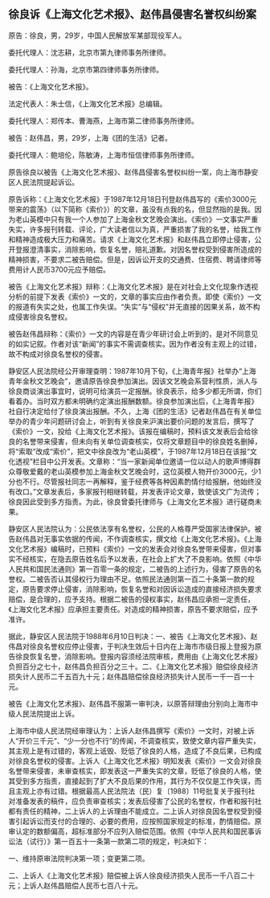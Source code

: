 ## 徐良诉《上海文化艺术报》、赵伟昌侵害名誉权纠纷案

原告：徐良，男，29岁，中国人民解放军某部现役军人。

委托代理人：沈志耕，北京市第九律师事务所律师。

委托代理人：孙海，北京市第四律师事务所律师。

被告：《上海文化艺术报》。

法定代表人：朱士信，《上海文化艺术报》总编辑。

委托代理人：郑传本、曹海燕，上海市第二律师事务所律师。

被告：赵伟昌，男，29岁，上海《团的生活》记者。

委托代理人：鲍培伦，陈敏涛，上海市恒信律师事务所律师。

原告徐良以被告《上海文化艺术报》、赵伟昌侵害名誉权纠纷一案，向上海市静安区人民法院提起诉讼。

原告诉称：《上海文化艺术报》于1987年12月18日刊登赵伟昌写的《索价3000元带来的震荡》（以下简称《索价》）的文章，虽没有点我的名，但显然指的是我。因为老山英模中只有我一个人参加了上海金秋文艺晚会演出。《索价》一文事实严重失实，许多报刊转载、评论，广大读者信以为真，严重损害了我的名誉，给我工作和精神造成极大压力和痛苦。请求《上海文化艺术报》和赵伟昌立即停止侵害，公开登报澄清事实，消除影响，恢复名誉，赔礼道歉。对因名誉权受到侵害所造成的精神损害，不要求二被告赔偿。但是，因诉讼开支的交通费、住宿费、聘请律师等费用计人民币3700元应予赔偿。

被告《上海文化艺术报》辩称：《上海文化艺术报》是在对社会上文化现象作透视分析的前提下发表《索价》一文的，文章的事实应由作者负责。即使《索价》一文的报道有失实之处，也属工作失误。“失实”与“侵权”并无直接的因果关系，故不构成侵害徐良名誉权。

被告赵伟昌辩称：《索价》一文的内容是在青少年研讨会上听到的，是对不同意见的如实记叙。作者对该“新闻”的事实不需调查核实。因为作者没有主观上的过错，故不构成对徐良名誉权的侵害。

静安区人民法院经公开审理查明：1987年10月下旬，《上海青年报》社举办“上海青年金秋文艺晚会”，邀请原告徐良参加演出。因该文艺晚会系营利性质，派人与徐良商谈演出事宜时，说明可给演员一定报酬。徐良表示，给多少都无所谓，你们看着办。当时双方都未明确约定演出报酬数额。徐良参加演出后，《上海青年报》社自行决定给付了徐良演出报酬。不久，上海《团的生活》记者赵伟昌在有关单位举办的青少年问题研讨会上，听到有关徐良来沪演出要价问题的发言后，撰写了《索价》一文，投给《上海文化艺术报》。该报在编稿时，预料该文发表后会给徐良的名誉带来侵害，但未向有关单位调查核实，仅将文章题目中的徐良姓名删掉，将“索取”改成“索价”，把文中徐良改为“老山英模”，于1987年12月18日在该报“文化透视”栏目中公开发表。文章称：“当一家新闻单位邀请一位以动人的歌声博得群众尊敬爱戴的老山英模参加上海金秋文艺晚会时，这位英模人物开价3000元，少1分也不行。尽管报社同志一再解释，鉴于经费等各种因素酌情付给报酬，他始终没有改口。”文章发表后，多家报刊相继转载，并发表评论文章，致使该文广为流传；徐良因此受到多方指责。为此，徐良曾委托律师与《上海文化艺术报》进行磋商未果。

静安区人民法院认为：公民依法享有名誉权，公民的人格尊严受国家法律保护。被告赵伟昌对无事实依据的传闻，不作调查核实，撰文给《上海文化艺术报》。《上海文化艺术报》编稿时，已预料《索价》一文的发表会对徐良名誉带来侵害，但对事实不经核实，在隐去原告姓名后予以发表，在社会上扩大了不良影响。依照《中华人民共和国民法通则》第一百零一条的规定，二被告的上述行为，侵害了原告的名誉权。二被告否认其侵权行为理由不足。依照民法通则第一百二十条第一款的规定，原告要求停止侵害，消除影响，恢复名誉和对因诉讼造成的直接经济损失要求赔偿，是合理的，应予支持。根据二被告的侵权事实，赵伟昌应承担一定责任，《上海文化艺术报》应承担主要责任。对造成的精神损害，原告不要求赔偿，应予准许。

据此，静安区人民法院于1988年6月10日判决：一、被告《上海文化艺术报》、赵伟昌对徐良名誉权应停止侵害，于判决生效后十日内在上海市市级日报上登报为原告徐良恢复名誉，消除影响。登报内容须经法院审核，费用由《上海文化艺术报》负担百分之七十，赵伟昌负担百分之三十。二、《上海文化艺术报》赔偿徐良经济损失计人民币二千五百九十元；赵伟昌赔偿徐良经济损失计人民币一千一百一十元。

被告《上海文化艺术报》、赵伟昌不服第一审判决，以原答辩理由分别向上海市中级人民法院提出上诉。

上海市中级人民法院经审理认为：上诉人赵伟昌撰写《索价》一文时，对被上诉人“开价三千元”、“少一分也不行”的传闻，不调查核实，致使文章内容严重失实，其主观上是有过错的，客观上诋毁、贬低了徐良的人格，造成了不良后果，已构成对徐良名誉权的侵害。上诉人《上海文化艺术报》明知发表《索价》一文会对徐良名誉带来侵害，未审查核实，即发表这一严重失实的文章，贬低了徐良的人格，使其受到多方指责，直接起到了扩大不良后果的作用，其行为不仅仅是工作失误，而且主观上亦有过错。根据最高人民法院法（民）复〔1988〕11号批复关于报刊社对准备发表的稿件，应负责审查核实；发表后侵害了公民的名誉权，作者和报刊社都有责任的精神，二上诉人的上诉理由不能成立。二上诉人对徐良因名誉权受到侵害引起诉讼而支付的合理的、必要的费用，应按照国家规定的标准，酌情赔偿。原审认定的数额偏高，超标准部分不应列入赔偿范围。依照《中华人民共和国民事诉讼法（试行）》第一百五十一条第一款第二项的规定，判决如下：

一、维持原审法院判决第一项；变更第二项。

二、上诉人《上海文化艺术报》赔偿被上诉人徐良经济损失人民币一千八百二十元；上诉人赵伟昌赔偿人民币七百八十元。

